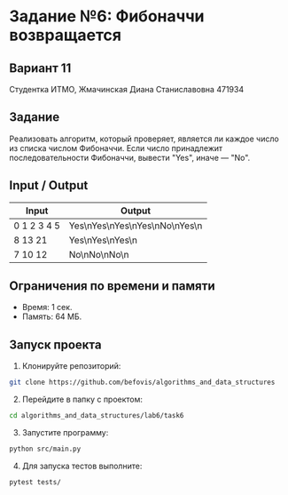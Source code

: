 # Задание №6: Фибоначчи возвращается
## Вариант 11
Студентка ИТМО,  Жмачинская Диана Станиславовна 471934

## Задание
Реализовать алгоритм, который проверяет, является ли каждое число из списка числом Фибоначчи. Если число принадлежит последовательности Фибоначчи, вывести "Yes", иначе — "No".

## Input / Output

| Input | Output |
|---------------------|----------------------------|
| 0 1 2 3 4 5 | Yes\nYes\nYes\nYes\nNo\nYes\n|
| 8 13 21 | Yes\nYes\nYes\n |
| 7 10 12 | No\nNo\nNo\n |

## Ограничения по времени и памяти
- Время: 1 сек.
- Память: 64 МБ.

## Запуск проекта

1. Клонируйте репозиторий:
```bash
git clone https://github.com/befovis/algorithms_and_data_structures
```

2. Перейдите в папку с проектом:
```bash
cd algorithms_and_data_structures/lab6/task6
```

3. Запустите программу:
```bash
python src/main.py
```

4. Для запуска тестов выполните:
```bash
pytest tests/
```
